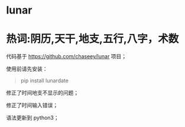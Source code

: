 lunar
=====

# 热词:阴历,天干,地支,五行,八字，术数

代码基于 https://github.com/chaseey/lunar 项目；

使用前请先安装：
> pip install lunardate

修正了时间地支不显示的问题；

修正了时间输入错误；

语法更新到 python3；
